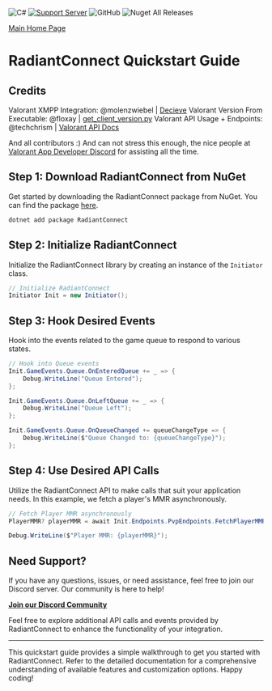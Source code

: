 ![C#](https://img.shields.io/badge/-.NET%208.0-blueviolet?style=for-the-badge&logo=windows&logoColor=white) [![Support Server](https://img.shields.io/discord/477201632204161025.svg?label=Discord&logo=Discord&colorB=7289da&style=for-the-badge)](https://discord.gg/yyuggrH) ![GitHub](https://img.shields.io/github/license/IrisV3rm/RadiantConnect?style=for-the-badge) ![Nuget All Releases](https://img.shields.io/nuget/dt/RadiantConnect?label=Nuget%20Downloads&style=for-the-badge)

[Main Home Page](https://irisapp.ca/RadiantConnect/Home/index.html)

# RadiantConnect Quickstart Guide

## Credits

Valorant XMPP Integration: @molenzwiebel | [Decieve](https://github.com/molenzwiebel/Deceive)
Valorant Version From Executable: @floxay | [get_client_version.py](https://gist.github.com/floxay/a6bdacbd8db2298be602d330a43976da)
Valorant API Usage + Endpoints: @techchrism | [Valorant API Docs](https://valapidocs.techchrism.me/)

And all contributors :)
And can not stress this enough, the nice people at [Valorant App Developer Discord](https://discord.gg/a9yzrw3KAm) for assisting all the time. 

## Step 1: Download RadiantConnect from NuGet

Get started by downloading the RadiantConnect package from NuGet. You can find the package [here](https://www.nuget.org/packages/RadiantConnect).

```bash
dotnet add package RadiantConnect
```

## Step 2: Initialize RadiantConnect

Initialize the RadiantConnect library by creating an instance of the `Initiator` class.

```csharp
// Initialize RadiantConnect
Initiator Init = new Initiator();
```

## Step 3: Hook Desired Events

Hook into the events related to the game queue to respond to various states.

```csharp
// Hook into Queue events
Init.GameEvents.Queue.OnEnteredQueue += _ => {
    Debug.WriteLine("Queue Entered");
};

Init.GameEvents.Queue.OnLeftQueue += _ => {
    Debug.WriteLine("Queue Left");
};

Init.GameEvents.Queue.OnQueueChanged += queueChangeType => {
    Debug.WriteLine($"Queue Changed to: {queueChangeType}");
};
```

## Step 4: Use Desired API Calls

Utilize the RadiantConnect API to make calls that suit your application needs. In this example, we fetch a player's MMR asynchronously.

```csharp
// Fetch Player MMR asynchronously
PlayerMMR? playerMMR = await Init.Endpoints.PvpEndpoints.FetchPlayerMMRAsync(Init.ExternalSystem.ClientData.UserId);

Debug.WriteLine($"Player MMR: {playerMMR}");
```

## Need Support?

If you have any questions, issues, or need assistance, feel free to join our Discord server. Our community is here to help!

[**Join our Discord Community**](https://discord.gg/yyuggrH)

Feel free to explore additional API calls and events provided by RadiantConnect to enhance the functionality of your integration.

---

This quickstart guide provides a simple walkthrough to get you started with RadiantConnect. Refer to the detailed documentation for a comprehensive understanding of available features and customization options. Happy coding!